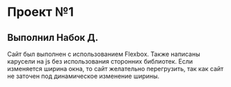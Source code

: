 # Проект №1
## Выполнил Набок Д.

Сайт был выполнен с использованием Flexbox. Также написаны карусели на js без использования сторонних библиотек. 
Если изменяется ширина окна, то сайт желательно перегрузить, так как сайт не заточен под динамическое изменение ширины.

